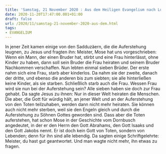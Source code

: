 ```yaml
---
title: 'Samstag, 21 November 2020 : Aus dem Heiligen Evangelium nach Lukas - Lk 20,27-40.'
date: 2020-11-20T17:47:00.001+01:00
draft: false
url: /2020/11/samstag-21-november-2020-aus-dem.html
tags: 
- EVANGELIUM
---
```


In jener Zeit kamen einige von den Sadduzäern, die die Auferstehung leugnen, zu Jesus und fragten ihn: Meister, Mose hat uns vorgeschrieben: Wenn ein Mann, der einen Bruder hat, stirbt und eine Frau hinterlässt, ohne Kinder zu haben, dann soll sein Bruder die Frau heiraten und seinem Bruder Nachkommen verschaffen. Nun lebten einmal sieben Brüder. Der erste nahm sich eine Frau, starb aber kinderlos. Da nahm sie der zweite, danach der dritte, und ebenso die anderen bis zum siebten; sie alle hinterließen keine Kinder, als sie starben. Schließlich starb auch die Frau. Wessen Frau wird sie nun bei der Auferstehung sein? Alle sieben haben sie doch zur Frau gehabt. Da sagte Jesus zu ihnen: Nur in dieser Welt heiraten die Menschen. Die aber, die Gott für würdig hält, an jener Welt und an der Auferstehung von den Toten teilzuhaben, werden dann nicht mehr heiraten. Sie können auch nicht mehr sterben, weil sie den Engeln gleich und durch die Auferstehung zu Söhnen Gottes geworden sind. Dass aber die Toten auferstehen, hat schon Mose in der Geschichte vom Dornbusch angedeutet, in der er den Herrn den Gott Abrahams, den Gott Isaaks und den Gott Jakobs nennt. Er ist doch kein Gott von Toten, sondern von Lebenden; denn für ihn sind alle lebendig. Da sagten einige Schriftgelehrte: Meister, du hast gut geantwortet. Und man wagte nicht mehr, ihn etwas zu fragen.